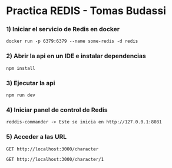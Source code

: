 # Practica REDIS - Tomas Budassi

### 1) Iniciar el servicio de Redis en docker
```
docker run -p 6379:6379 --name some-redis -d redis
```
### 2) Abrir la api en un IDE e instalar dependencias
```
npm install
```

### 3) Ejecutar la api
```
npm run dev
```

### 4) Iniciar panel de control de Redis
```
reddis-commander -> Este se inicia en http://127.0.0.1:8081
```

### 5) Acceder a las URL
```
GET http://localhost:3000/character
```
```
GET http://localhost:3000/character/1
```

